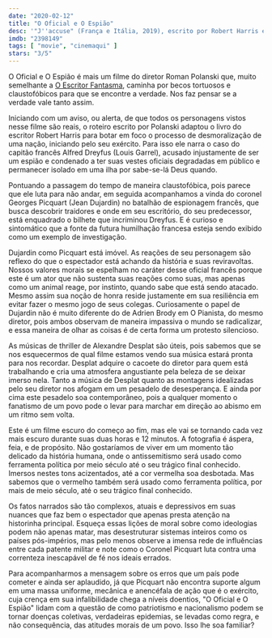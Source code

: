 ```yaml
---
date: "2020-02-12"
title: "O Oficial e O Espião"
desc: '"J''accuse" (França e Itália, 2019), escrito por Robert Harris e Roman Polanski, dirigido por Roman Polanski, com Jean Dujardin, Louis Garrel e Emmanuelle Seigner.'
imdb: "2398149"
tags: [ "movie", "cinemaqui" ]
stars: "3/5"
---
```

O Oficial e O Espião é mais um filme do diretor Roman Polanski que, muito semelhante a [O Escritor Fantasma](/o-escritor-fantasma), caminha por becos tortuosos e claustofóbicos para que se encontre a verdade. Nos faz pensar se a verdade vale tanto assim.

Iniciando com um aviso, ou alerta, de que todos os personagens vistos nesse filme são reais, o roteiro escrito por Polanski adaptou o livro do escritor Robert Harris para botar em foco o processo de desmoralização de uma nação, iniciando pelo seu exército. Para isso ele narra o caso do capitão francês Alfred Dreyfus (Louis Garrel), acusado injustamente de ser um espião e condenado a ter suas vestes oficiais degradadas em público e permanecer isolado em uma ilha por sabe-se-lá Deus quando.

Pontuando a passagem do tempo de maneira claustofóbica, pois parece que ele luta para não andar, em seguida acompanhamos a vinda do coronel Georges Picquart (Jean Dujardin) no batalhão de espionagem francês, que busca descobrir traidores e onde em seu escritório, do seu predecessor, está enquadrado o bilhete que incriminou Dreyfus. E é curioso e sintomático que a fonte da futura humilhação francesa esteja sendo exibido como um exemplo de investigação.

Dujardin como Picquart está imóvel. As reações de seu personagem são reflexo do que o espectador está achando da história e suas reviravoltas. Nossos valores morais se espelham no caráter desse oficial francês porque este é um ator que não sustenta suas reações como suas, mas apenas como um animal reage, por instinto, quando sabe que está sendo atacado. Mesmo assim sua noção de honra reside justamente em sua resiliência em evitar fazer o mesmo jogo de seus colegas. Curiosamente o papel de Dujardin não é muito diferente do de Adrien Brody em O Pianista, do mesmo diretor, pois ambos observam de maneira impassiva o mundo se radicalizar, e essa maneira de olhar as coisas é de certa forma um protesto silencioso.

As músicas de thriller de Alexandre Desplat são úteis, pois sabemos que se nos esquecermos de qual filme estamos vendo sua música estará pronta para nos recordar. Desplat adquire o cacoete do diretor para quem está trabalhando e cria uma atmosfera angustiante pela beleza de se deixar imerso nela. Tanto a música de Desplat quanto as montagens idealizadas pelo seu diretor nos afogam em um pesadelo de desesperança. E ainda por cima este pesadelo soa contemporâneo, pois a qualquer momento o fanatismo de um povo pode o levar para marchar em direção ao abismo em um ritmo sem volta.

Este é um filme escuro do começo ao fim, mas ele vai se tornando cada vez mais escuro durante suas duas horas e 12 minutos. A fotografia é áspera, feia, e de propósito. Não gostaríamos de viver em um momento tão delicado da história humana, onde o antissemitismo será usado como ferramenta política por meio século até o seu trágico final conhecido. Imersos nestes tons acizentados, até a cor vermelha soa desbotada. Mas sabemos que o vermelho também será usado como ferramenta política, por mais de meio século, até o seu trágico final conhecido.

Os fatos narrados são tão complexos, atuais e depressivos em suas nuances que faz bem o espectador que apenas presta atenção na historinha principal. Esqueça essas lições de moral sobre como ideologias podem não apenas matar, mas desestruturar sistemas inteiros como os países pós-impérios, mas pelo menos observe a imensa rede de influências entre cada patente militar e note como o Coronel Picquart luta contra uma correnteza inescapável de fé nos ideais errados.

Para acompanharmos a mensagem sobre os erros que um país pode cometer e ainda ser aplaudido, já que Picquart não encontra suporte algum em uma massa uniforme, mecânica e anencéfala de ação que é o exército, cuja crença em sua infalibilidade chega a níveis doentios, "O Oficial e O Espião" lidam com a questão de como patriotismo e nacionalismo podem se tornar doenças coletivas, verdadeiras epidemias, se levadas como regra, e não consequência, das atitudes morais de um povo. Isso lhe soa familiar?
